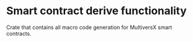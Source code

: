 # Smart contract derive functionality

Crate that contains all macro code generation for MultiversX smart contracts.
